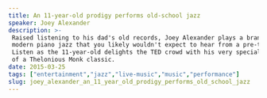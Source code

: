 ```yaml
---
title: An 11-year-old prodigy performs old-school jazz
speaker: Joey Alexander
description: >-
 Raised listening to his dad's old records, Joey Alexander plays a brand of sharp,
 modern piano jazz that you likely wouldn't expect to hear from a pre-teenager.
 Listen as the 11-year-old delights the TED crowd with his very special performance
 of a Thelonious Monk classic.
date: 2015-03-25
tags: ["entertainment","jazz","live-music","music","performance"]
slug: joey_alexander_an_11_year_old_prodigy_performs_old_school_jazz
---
```


<!--
ad_duration=3.33
comment_count=82
event="TED2015"
external_start_time=0
intro_duration=11.82
is_subtitle_required="False"
is_talk_featured="True"
language="en"
language_swap="False"
native_language="en"
number_of_related_talks=6
number_of_speakers=1
number_of_subtitled_videos=41
number_of_tags=5
number_of_talk_download_languages=43
number_of_talk_more_resources=0
number_of_talk_recommendations=0
number_of_talks_take_actions=0
post_ad_duration=0.83
published_timestamp="2015-06-19 15:01:27"
recording_date="2015-03-25"
speaker_description="Jazz pianist"
speaker_is_published=1
speaker_name="Joey Alexander"
talk_name="An 11-year-old prodigy performs old-school jazz"
talks_tags=["entertainment","jazz","live-music","music","performance"]
url_audio="https://download.ted.com/talks/JoeyAlexander_2015.mp3?apikey=acme-roadrunner"
url_photo_speaker="https://pe.tedcdn.com/images/ted/477dce13c616ab15aaba74c9a04b01d35b8fb2bb_254x191.jpg"
url_photo_talk="https://pe.tedcdn.com/images/ted/ef5ead6c24bf79ac3417b3c7a10b4c08594e2bcc_2880x1620.jpg"
url_webpage="https://www.ted.com/talks/joey_alexander_an_11_year_old_prodigy_performs_old_school_jazz"
video_type_name="TED Stage Talk"
-->